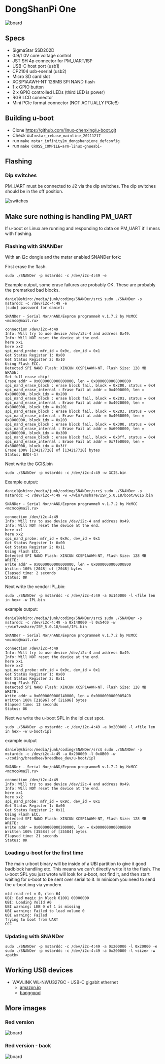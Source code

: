 # DongShanPi One

![board](board.jpg)

## Specs

- SigmaStar SSD202D
- 0.9/1.0V core voltage control
- JST SH 4p connector for PM_UART/ISP
- USB-C host port (usb1)
- CP2104 usb->serial (usb2)
- Micro SD card slot
- XCSP1AAWH-NT 128MB SPI NAND flash
- 1 x GPIO button
- 2 x GPIO controlled LEDs (third LED is power)
- RGB LCD connector
- Mini PCIe format connector (NOT ACTUALLY PCIe!!)

## Building u-boot

- Clone https://github.com/linux-chenxing/u-boot.git
- Check out `mstar_rebase_mainline_20211217`
- run `make mstar_infinity2m_dongshanpione_defconfig`
- run `make CROSS_COMPILE=arm-linux-gnueabi-`

## Flashing

### Dip switches

PM_UART must be connected to J2 via the dip switches.
The dip switches should be in the off position.

![switches](switches.jpg)

## Make sure nothing is handling PM_UART

If u-boot or Linux are running and responding to data on PM_UART it'll mess with flashing.

### Flashing with SNANDer

With an i2c dongle and the mstar enabled SNANDer fork:

First erase the flash.

```
sudo ./SNANDer -p mstarddc -c /dev/i2c-4:49 -e
```

Example output, some erase failures are probably OK. These are probably the premarked bad blocks.

```
daniel@shiro:/media/junk/coding/SNANDer/src$ sudo ./SNANDer -p mstarddc -c /dev/i2c-4:49 -e
[sudo] password for daniel: 

SNANDer - Serial Nor/nAND/Eeprom programmeR v.1.7.2 by McMCC <mcmcc@mail.ru>

connection /dev/i2c-4:49
Info: Will try to use device /dev/i2c-4 and address 0x49.
Info: Will NOT reset the device at the end.
here xx1
here xx2
spi_nand_probe: mfr_id = 0x9c, dev_id = 0x1
Get Status Register 1: 0x00
Get Status Register 2: 0x10
Using Flash ECC.
Detected SPI NAND Flash: XINCUN XCSP1AAWH-NT, Flash Size: 128 MB
ERASE:
Set full erase chip!
Erase addr = 0x0000000000000000, len = 0x0000000008000000
spi_nand_erase_block : erase block fail, block = 0x200, status = 0x4
spi_nand_erase_internal : Erase Fail at addr = 0x4000000, len = 0x8000000, block_idx = 0x200
spi_nand_erase_block : erase block fail, block = 0x201, status = 0x4
spi_nand_erase_internal : Erase Fail at addr = 0x4020000, len = 0x8000000, block_idx = 0x201
spi_nand_erase_block : erase block fail, block = 0x203, status = 0x4
spi_nand_erase_internal : Erase Fail at addr = 0x4060000, len = 0x8000000, block_idx = 0x203
spi_nand_erase_block : erase block fail, block = 0x300, status = 0x4
spi_nand_erase_internal : Erase Fail at addr = 0x6000000, len = 0x8000000, block_idx = 0x300
spi_nand_erase_block : erase block fail, block = 0x3ff, status = 0x4
spi_nand_erase_internal : Erase Fail at addr = 0x7fe0000, len = 0x8000000, block_idx = 0x3ff
Erase 100% [134217728] of [134217728] bytes      
Status: BAD(-1)
```

Next write the GCIS.bin

```
sudo ./SNANDer -p mstarddc -c /dev/i2c-4:49 -w GCIS.bin
```

Example output:

```
daniel@shiro:/media/junk/coding/SNANDer/src$ sudo ./SNANDer -p mstarddc -c /dev/i2c-4:49 -w ~/win7vmshare/ISP_5.0.18/boot/GCIS.bin 

SNANDer - Serial Nor/nAND/Eeprom programmeR v.1.7.2 by McMCC <mcmcc@mail.ru>

connection /dev/i2c-4:49
Info: Will try to use device /dev/i2c-4 and address 0x49.
Info: Will NOT reset the device at the end.
here xx1
here xx2
spi_nand_probe: mfr_id = 0x9c, dev_id = 0x1
Get Status Register 1: 0x00
Get Status Register 2: 0x11
Using Flash ECC.
Detected SPI NAND Flash: XINCUN XCSP1AAWH-NT, Flash Size: 128 MB
WRITE:
Write addr = 0x0000000000000000, len = 0x0000000000000800
Written 100% [2048] of [2048] bytes      
Elapsed time: 2 seconds
Status: OK
```

Next write the vendor IPL.bin:

```
sudo ./SNANDer -p mstarddc -c /dev/i2c-4:49 -a 0x140000 -l <file len in hex> -w IPL.bin
```

example output:

```
daniel@shiro:/media/junk/coding/SNANDer/src$ sudo ./SNANDer -p mstarddc -c /dev/i2c-4:49 -a 0x140000 -l 0x54C0 -w ~/win7vmshare/ISP_5.0.18/boot/IPL.bin 

SNANDer - Serial Nor/nAND/Eeprom programmeR v.1.7.2 by McMCC <mcmcc@mail.ru>

connection /dev/i2c-4:49
Info: Will try to use device /dev/i2c-4 and address 0x49.
Info: Will NOT reset the device at the end.
here xx1
here xx2
spi_nand_probe: mfr_id = 0x9c, dev_id = 0x1
Get Status Register 1: 0x00
Get Status Register 2: 0x11
Using Flash ECC.
Detected SPI NAND Flash: XINCUN XCSP1AAWH-NT, Flash Size: 128 MB
WRITE:
Write addr = 0x0000000000140000, len = 0x00000000000054C0
Written 100% [21696] of [21696] bytes      
Elapsed time: 13 seconds
Status: OK
```

Next we write the u-boot SPL in the ipl cust spot.

```
sudo ./SNANDer -p mstarddc -c /dev/i2c-4:49 -a 0x200000 -l <file len in hex> -w u-boot/ipl
```

example output

```
daniel@shiro:/media/junk/coding/SNANDer/src$ sudo ./SNANDer -p mstarddc -c /dev/i2c-4:49 -a 0x200000 -l 0x8B00 -w ~/coding/breadbee/breadbee_dev/u-boot/ipl 

SNANDer - Serial Nor/nAND/Eeprom programmeR v.1.7.2 by McMCC <mcmcc@mail.ru>

connection /dev/i2c-4:49
Info: Will try to use device /dev/i2c-4 and address 0x49.
Info: Will NOT reset the device at the end.
here xx1
here xx2
spi_nand_probe: mfr_id = 0x9c, dev_id = 0x1
Get Status Register 1: 0x00
Get Status Register 2: 0x11
Using Flash ECC.
Detected SPI NAND Flash: XINCUN XCSP1AAWH-NT, Flash Size: 128 MB
WRITE:
Write addr = 0x0000000000200000, len = 0x0000000000008B00
Written 100% [35584] of [35584] bytes      
Elapsed time: 21 seconds
Status: OK
```

### Loading u-boot for the first time

The main u-boot binary will be inside of a UBI partition to give it good badblock handling etc.
This means we can't directly write it to the flash.
The u-boot SPL you just wrote will look for u-boot, not find it, and then start waiting for u-boot to be sent over serial to it.
In minicom you need to send the u-boot.img via ymodem.

```
mtd read ret = 0, rlen 64
UBI: Bad magic in block 01001 00000000
UBI: Loading VolId #0
UBI warning: LEB 0 of 1 is missing
UBI warning: Failed to load volume 0
UBI warning: Failed
Trying to boot from UART
CCC
```


### Updating with SNANDer

```
sudo ./SNANDer -p mstarddc -c /dev/i2c-4:49 -a 0x200000 -l 0x20000 -e
sudo ./SNANDer -p mstarddc -c /dev/i2c-4:49 -a 0x200000 -l <size> -w <path>
```

## Working USB devices

- WAVLINK WL-NWU327GC - USB-C gigabit ethernet 
  - [amazon.jp](https://www.amazon.co.jp/WAVLINK-%E6%9C%89%E7%B7%9ALAN%E3%82%A2%E3%83%80%E3%83%97%E3%82%BF%E3%83%BC-%E3%82%AE%E3%82%AC%E3%83%93%E3%83%83%E3%83%88%E3%82%A4%E3%83%BC%E3%82%B5%E3%83%8D%E3%83%83%E3%83%88%E5%A4%89%E6%8F%9B%E3%82%A2%E3%83%80%E3%83%97%E3%82%BF%E3%83%BC-1000Mbps-11-X%E3%80%81Linux%E3%80%81Chrome/dp/B09FFK844R)
  - [banggood](https://usa.banggood.com/WAVLINK-USB-3_1-Type-C-or-USB3_0-to-Gigabit-Ethernet-Adapter-USB3_0-to-LAN-RJ45-Port-Converter-5Gbps-Network-Connector-p-1910699.html?cur_warehouse=CN&ID=529723)

## More images

### Red version

![board](board_red_scaled.jpg)

### Red version - back

![board](board_back_scaled.jpg)
